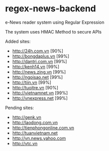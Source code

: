 regex-news-backend
==================

e-News reader system using Regular Expression

The system uses HMAC Method to secure APIs

Added sites:

- http://24h.com.vn       [90%]
- http://bongdaplus.vn    [99%]
- http://dantri.com.vn    [99%]
- http://kenh14.vn        [99%]
- http://news.zing.vn     [99%]
- http://ngoisao.net      [99%]
- http://tiin.vn          [99%]
- http://tuoitre.vn       [90%]
- http://vietnamnet.vn    [99%]
- http://vnexpress.net    [99%]

Pending sites:

- http://genk.vn
- http://laodong.com.vn
- http://tienphongonline.com.vn
- http://tuanvietnam.net
- http://vn.news.yahoo.com
- http://vtc.vn